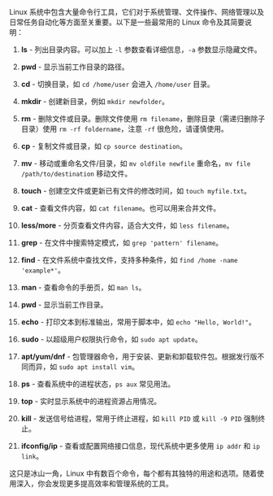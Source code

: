 Linux 系统中包含大量命令行工具，它们对于系统管理、文件操作、网络管理以及日常任务自动化等方面至关重要。以下是一些最常用的 Linux 命令及其简要说明：
1. **ls** - 列出目录内容。可以加上 `-l` 参数查看详细信息，`-a` 参数显示隐藏文件。

2. **pwd** - 显示当前工作目录的路径。

3. **cd** - 切换目录，如 `cd /home/user` 会进入 `/home/user` 目录。

4. **mkdir** - 创建新目录，例如 `mkdir newfolder`。

5. **rm** - 删除文件或目录。删除文件使用 `rm filename`，删除目录（需递归删除子目录）使用 `rm -rf foldername`，注意 `-rf` 很危险，请谨慎使用。

6. **cp** - 复制文件或目录，如 `cp source destination`。

7. **mv** - 移动或重命名文件/目录，如 `mv oldfile newfile` 重命名，`mv file /path/to/destination` 移动文件。

8. **touch** - 创建空文件或更新已有文件的修改时间，如 `touch myfile.txt`。

9. **cat** - 查看文件内容，如 `cat filename`。也可以用来合并文件。

10. **less/more** - 分页查看文件内容，适合大文件，如 `less filename`。

11. **grep** - 在文件中搜索特定模式，如 `grep 'pattern' filename`。

12. **find** - 在文件系统中查找文件，支持多种条件，如 `find /home -name 'example*'`。

13. **man** - 查看命令的手册页，如 `man ls`。

14. **pwd** - 显示当前工作目录。

15. **echo** - 打印文本到标准输出，常用于脚本中，如 `echo "Hello, World!"`。

16. **sudo** - 以超级用户权限执行命令，如 `sudo apt update`。

17. **apt/yum/dnf** - 包管理器命令，用于安装、更新和卸载软件包。根据发行版不同而异，如 `sudo apt install vim`。

18. **ps** - 查看系统中的进程状态，`ps aux` 常见用法。

19. **top** - 实时显示系统中的进程资源占用情况。

20. **kill** - 发送信号给进程，常用于终止进程，如 `kill PID` 或 `kill -9 PID` 强制终止。

21. **ifconfig/ip** - 查看或配置网络接口信息，现代系统中更多使用 `ip addr` 和 `ip link`。

这只是冰山一角，Linux 中有数百个命令，每个都有其独特的用途和选项。随着使用深入，你会发现更多提高效率和管理系统的工具。